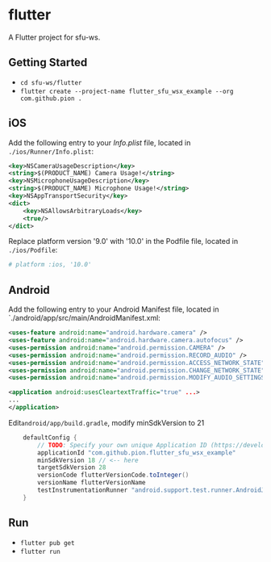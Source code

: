 # flutter

A Flutter project for sfu-ws.

## Getting Started

- `cd sfu-ws/flutter`
- `flutter create --project-name flutter_sfu_wsx_example --org com.github.pion .`

## iOS

Add the following entry to your _Info.plist_ file, located in `./ios/Runner/Info.plist`:

```xml
<key>NSCameraUsageDescription</key>
<string>$(PRODUCT_NAME) Camera Usage!</string>
<key>NSMicrophoneUsageDescription</key>
<string>$(PRODUCT_NAME) Microphone Usage!</string>
<key>NSAppTransportSecurity</key>
<dict>
    <key>NSAllowsArbitraryLoads</key>
    <true/>
</dict>
```

Replace platform version '9.0' with '10.0' in the Podfile file, located in `./ios/Podfile`:

```ruby
# platform :ios, '10.0'
```

## Android

Add the following entry to your Android Manifest file, located in `./android/app/src/main/AndroidManifest.xml:

```xml
<uses-feature android:name="android.hardware.camera" />
<uses-feature android:name="android.hardware.camera.autofocus" />
<uses-permission android:name="android.permission.CAMERA" />
<uses-permission android:name="android.permission.RECORD_AUDIO" />
<uses-permission android:name="android.permission.ACCESS_NETWORK_STATE" />
<uses-permission android:name="android.permission.CHANGE_NETWORK_STATE" />
<uses-permission android:name="android.permission.MODIFY_AUDIO_SETTINGS" />

<application android:usesCleartextTraffic="true" ...>
...
</application>
```

Edit`android/app/build.gradle`, modify minSdkVersion to 21

```gradle
    defaultConfig {
        // TODO: Specify your own unique Application ID (https://developer.android.com/studio/build/application-id.html).
        applicationId "com.github.pion.flutter_sfu_wsx_example"
        minSdkVersion 18 // <-- here
        targetSdkVersion 28
        versionCode flutterVersionCode.toInteger()
        versionName flutterVersionName
        testInstrumentationRunner "android.support.test.runner.AndroidJUnitRunner"
    }
```

## Run

- `flutter pub get`
- `flutter run`
